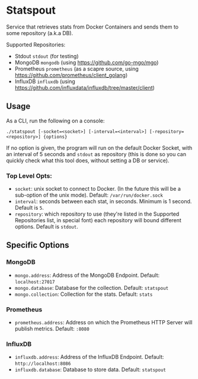 Statspout
=========

Service that retrieves stats from Docker Containers and sends them to some repository (a.k.a DB).

Supported Repositories:

- Stdout `stdout` (for testing)
- MongoDB `mongodb` (using https://github.com/go-mgo/mgo)
- Prometheus `prometheus` (as a scapre source, using https://github.com/prometheus/client_golang)
- InfluxDB `influxdb` (using https://github.com/influxdata/influxdb/tree/master/client)


## Usage

As a CLI, run the following on a console:

```
./statspout [-socket=<socket>] [-interval=<interval>] [-repository=<repository>] {options}
```

If no option is given, the program will run on the default Docker Socket, with an interval of 5 seconds and `stdout` as
repository (this is done so you can quickly check what this tool does, without setting a DB or service).

### Top Level Opts:
- `socket`: unix socket to connect to Docker. (In the future this will be a sub-option of the unix mode).
            Default: `/var/run/docker.sock`
- `interval`: seconds between each stat, in seconds. Minimum is 1 second. Default is `5`.
- `repository`: which repository to use (they're listed in the Supported Repositories list, in special font)
                each repository will bound different options. Default is `stdout`.

## Specific Options

### MongoDB
- `mongo.address`: Address of the MongoDB Endpoint. Default: `localhost:27017`
- `mongo.database`: Database for the collection. Default: `statspout`
- `mongo.collection`: Collection for the stats. Default: `stats`

### Prometheus
- `prometheus.address`: Address on which the Prometheus HTTP Server will publish metrics. Default: `:8080`

### InfluxDB
- `influxdb.address`: Address of the InfluxDB Endpoint. Default: `http://localhost:8086`
- `influxdb.database`: Database to store data. Default: `statspout`
